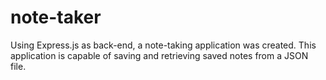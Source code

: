 # note-taker
Using Express.js as back-end, a note-taking application was created. This application is capable of saving and retrieving saved notes from a JSON file.
